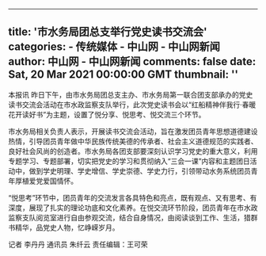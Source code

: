 
---
title: '市水务局团总支举行党史读书交流会'
categories: 
    - 传统媒体
    - 中山网 - 中山网新闻
author: 中山网 - 中山网新闻
comments: false
date: Sat, 20 Mar 2021 00:00:00 GMT
thumbnail: ''
---

<div>   
<div class="j-content" data-originalid="0"><p>本报讯 昨日下午，由市水务局团总支主办、市水务局第一联合团支部承办的党史读书交流会活动在市水政监察支队举行，此次党史读书会以“红船精神伴我行·春暖花开读好书”为主题，设置了悦分享、悦思考、悦交流三个环节。</p><p>市水务局相关负责人表示，开展读书交流会活动，旨在激发团员青年思想道德建设热情，引导团员青年做中华民族传统美德的传承者、社会主义道德规范的实践者、良好社会风尚的创造者。市水务局各团支部要深刻认识学习党史的重大意义，利用专题学习、专题部署，切实把党史的学习和贯彻纳入“三会一课”内容和主题团日活动中，做到学史明理、学史增信、学史崇德、学史力行，引领带动水务系统团员青年厚植爱党爱国情怀。</p><p>“悦思考”环节中，团员青年的交流发言各具特色和亮点，既有观点、又有思考、有深度，展现了扎实的理论功底和文化素养。在悦交流环节阶段，团员青年在市水政监察支队阅览室进行自由参观交流，结合自身情况，由阅读谈到工作、生活，猎群书精华，品党史人物，忆峥嵘岁月。</p></div>
<div class="ad-213 mT-30 clearfix">
</div>
<div class="article-author mT30">
                    <!--2020-02-20作者两字不显示-->
                    <span>记者 李丹丹 通讯员 朱纤云</span>
                <span class="pL10">责任编辑：王可荣</span></div>
  
</div>
            